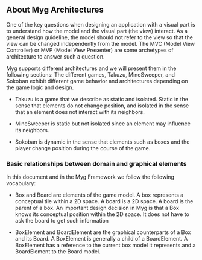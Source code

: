 ## About Myg Architectures

One of the key questions when designing an application with a visual part is to understand how the model and the visual part (the view) interact. As a general design guideline, the model should not refer to the view so that the view can be changed independently from the model. The MVC (Model View Controller) or MVP (Model View Presenter) are some archetypes of architecture to answer such a question. 

Myg supports different architectures and we will present them in the following sections:
The different games, Takuzu, MineSweeper, and Sokoban exhibit different game behavior and architectures depending on the game logic and design.

- Takuzu is a game that we describe as static and isolated. Static in the sense that elements do not change position, 
and isolated in the sense that an element does not interact with its neighbors.

- MineSweeper is static but not isolated since an element may influence its neighbors.

- Sokoban is dynamic in the sense that elements such as boxes and the player change position during the course of the game.


### Basic relationships between domain and graphical elements

In this document and in the Myg Framework we follow the following vocabulary:

- Box and Board are elements of the game model. A box represents a conceptual tile within a 2D space. A board is a 2D space. A board is the parent of a box. An important design decision in Myg is that a Box knows its conceptual position within the 2D space. It does not have to ask the board to get such information

- BoxElement and BoardElement are the graphical counterparts of a Box and its Board. A BoxElement is generally a child of a BoardElement. 
A BoxElement has a reference to the current box model it represents and a BoardElement to the Board model.